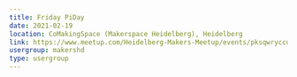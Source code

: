 ```yaml
---
title: Friday PiDay
date: 2021-02-19
location: CoMakingSpace (Makerspace Heidelberg), Heidelberg
link: https://www.meetup.com/Heidelberg-Makers-Meetup/events/pksqwryccdbzb/
usergroup: makershd
type: usergroup
---
```

